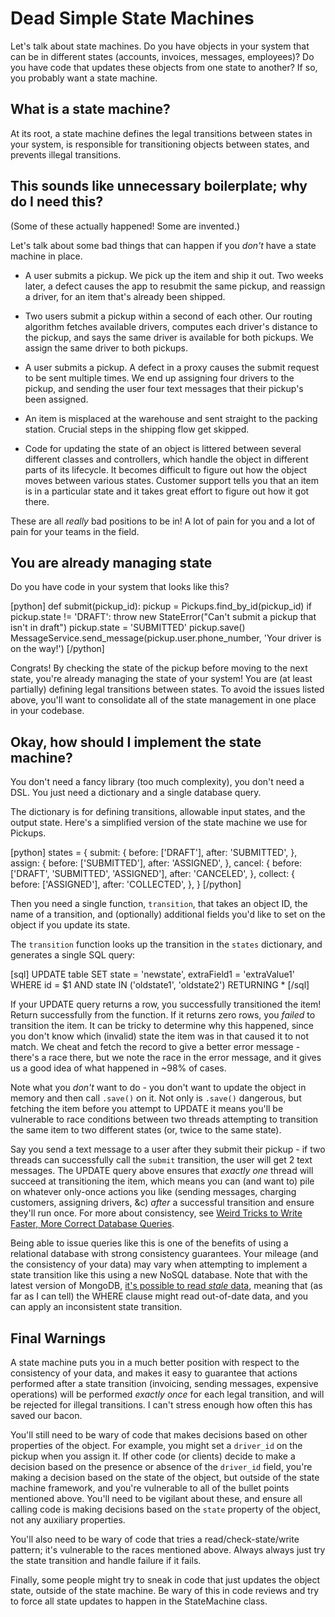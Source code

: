 # Dead Simple State Machines

Let's talk about state machines. Do you have objects in your system that can be
in different states (accounts, invoices, messages, employees)? Do you have code
that updates these objects from one state to another? If so, you probably want
a state machine.

## What is a state machine?

At its root, a state machine defines the legal transitions between states in
your system, is responsible for transitioning objects between states, and
prevents illegal transitions.

## This sounds like unnecessary boilerplate; why do I need this?

(Some of these actually happened! Some are invented.)

Let's talk about some bad things that can happen if you *don't* have a state
machine in place.

- A user submits a pickup. We pick up the item and ship it out. Two weeks
later, a defect causes the app to resubmit the same pickup, and reassign a
driver, for an item that's already been shipped.

- Two users submit a pickup within a second of each other. Our routing
algorithm fetches available drivers, computes each driver's distance to the
pickup, and says the same driver is available for both pickups. We assign the
same driver to both pickups.

- A user submits a pickup. A defect in a proxy causes the submit request to
be sent multiple times. We end up assigning four drivers to the pickup, and
sending the user four text messages that their pickup's been assigned.

- An item is misplaced at the warehouse and sent straight to the packing
station. Crucial steps in the shipping flow get skipped.

- Code for updating the state of an object is littered between several
different classes and controllers, which handle the object in different parts
of its lifecycle. It becomes difficult to figure out how the object moves
between various states. Customer support tells you that an item is in a
particular state and it takes great effort to figure out how it got there.

These are all *really* bad positions to be in! A lot of pain for you and a lot
of pain for your teams in the field.

## You are already managing state

Do you have code in your system that looks like this?

<p>
[python]
def submit(pickup_id):
    pickup = Pickups.find_by_id(pickup_id)
    if pickup.state != 'DRAFT':
        throw new StateError("Can't submit a pickup that isn't in draft")
    pickup.state = 'SUBMITTED'
    pickup.save()
    MessageService.send_message(pickup.user.phone_number, 'Your driver is on the way!')
[/python]
</p>

Congrats! By checking the state of the pickup before moving to the next state,
you're already managing the state of your system! You are (at least partially)
defining legal transitions between states. To avoid the issues listed above,
you'll want to consolidate all of the state management in one place in your
codebase.

## Okay, how should I implement the state machine?

You don't need a fancy library (too much complexity), you don't need a DSL. You
just need a dictionary and a single database query.

The dictionary is for defining transitions, allowable input states, and the
output state. Here's a simplified version of the state machine we use for
Pickups.

<p>
[python]
states = {
    submit: {
        before: ['DRAFT'],
        after:   'SUBMITTED',
    },
    assign: {
        before: ['SUBMITTED'],
        after:   'ASSIGNED',
    },
    cancel: {
        before: ['DRAFT', 'SUBMITTED', 'ASSIGNED'],
        after:   'CANCELED',
    },
    collect: {
        before: ['ASSIGNED'],
        after:   'COLLECTED',
    },
}
[/python]
</p>

Then you need a single function, `transition`, that takes an object ID, the
name of a transition, and (optionally) additional fields you'd like to set on
the object if you update its state.

The `transition` function looks up the transition in the `states` dictionary,
and generates a single SQL query:

<p>
[sql]
UPDATE table SET
    state = 'newstate',
    extraField1 = 'extraValue1'
WHERE
    id = $1 AND
    state IN ('oldstate1', 'oldstate2')
RETURNING *
[/sql]
</p>

If your UPDATE query returns a row, you successfully transitioned the item!
Return successfully from the function. If it returns zero rows, you *failed* to
transition the item. It can be tricky to determine why this happened, since you
don't know which (invalid) state the item was in that caused it to not match.
We cheat and fetch the record to give a better error message - there's a race
there, but we note the race in the error message, and it gives us a good idea
of what happened in ~98% of cases.

Note what you *don't* want to do - you don't want to update the object in
memory and then call `.save()` on it. Not only is `.save()` dangerous, but
fetching the item before you attempt to UPDATE it means you'll be vulnerable to
race conditions between two threads attempting to transition the same item to
two different states (or, twice to the same state).

Say you send a text message to a user after they submit their pickup - if two
threads can successfully call the `submit` transition, the user will get 2 text
messages. The UPDATE query above ensures that *exactly one* thread will succeed
at transitioning the item, which means you can (and want to) pile on whatever
only-once actions you like (sending messages, charging customers, assigning
drivers, &c) *after* a successful transition and ensure they'll run once.
For more about consistency, see [Weird Tricks to Write Faster, More Correct
Database Queries][tricks].

Being able to issue queries like this is one of the benefits of using a
relational database with strong consistency guarantees. Your mileage (and
the consistency of your data) may vary when attempting to implement a state
transition like this using a new NoSQL database. Note that with the latest
version of MongoDB, [it's possible to read *stale* data][stale], meaning that
(as far as I can tell) the WHERE clause might read out-of-date data, and you
can apply an inconsistent state transition.

## Final Warnings

A state machine puts you in a much better position with respect to the
consistency of your data, and makes it easy to guarantee that actions performed
after a state transition (invoicing, sending messages, expensive operations)
will be performed *exactly once* for each legal transition, and will be
rejected for illegal transitions. I can't stress enough how often this has
saved our bacon.

You'll still need to be wary of code that makes decisions based on other
properties of the object. For example, you might set a `driver_id` on the
pickup when you assign it. If other code (or clients) decide to make a decision
based on the presence or absence of the `driver_id` field, you're making a
decision based on the state of the object, but outside of the state machine
framework, and you're vulnerable to all of the bullet points mentioned above.
You'll need to be vigilant about these, and ensure all calling code is making
decisions based on the `state` property of the object, not any auxiliary
properties.

You'll also need to be wary of code that tries a read/check-state/write
pattern; it's vulnerable to the races mentioned above. Always always just try
the state transition and handle failure if it fails.

Finally, some people might try to sneak in code that just updates the object
state, outside of the state machine. Be wary of this in code reviews and try to
force all state updates to happen in the StateMachine class.

[tricks]: https://kev.inburke.com/kevin/faster-correct-database-queries/
[stale]: https://aphyr.com/posts/322-call-me-maybe-mongodb-stale-reads
